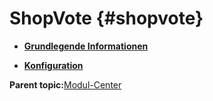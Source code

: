 # ShopVote {#shopvote}

-   **[Grundlegende Informationen](7_4_26_1_ShopVote_GrundlegendeInformationen.md)**  

-   **[Konfiguration](7_4_26_2_ShopVote_Konfiguration.md)**  


**Parent topic:**[Modul-Center](7_4_Modul_Center.md)

